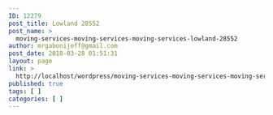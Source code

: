 ```yaml
---
ID: 12279
post_title: Lowland 28552
post_name: >
  moving-services-moving-services-moving-services-lowland-28552
author: mrgabonijeff@gmail.com
post_date: 2018-03-28 01:51:31
layout: page
link: >
  http://localhost/wordpress/moving-services-moving-services-moving-services-lowland-28552/
published: true
tags: [ ]
categories: [ ]
---
```


